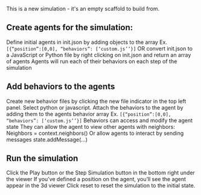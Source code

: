 This is a new simulation - it's an empty scaffold to build from.

## Create agents for the simulation:

Define initial agents in init.json by adding objects to the array
  Ex. ```[{“position”:[0,0], “behaviors”: [‘custom.js’’}]```
OR convert init.json to a JavaScript or Python file by right clicking on init.json and return an array of agents
Agents will run each of their behaviors on each step of the simulation

## Add behaviors to the agents

Create new behavior files by clicking the new file indicator in the top left panel.
Select python or javascript.
Attach the behaviors to the agent by adding them to the agents behavior array
  Ex. ```[{“position”:[0,0], “behaviors”: [‘custom.js’’}]```
Behaviors can access and modify the agent state
They can allow the agent to view other agents with neighbors: Neighbors = context.neighbors()
Or allow agents to interact by sending messages state.addMessage(...)

## Run the simulation

Click the Play button or the Step Simulation button in the bottom right under the viewer
If you’ve defined a position on the agent, you’ll see the agent appear in the 3d viewer
Click reset to reset the simulation to the initial state.
